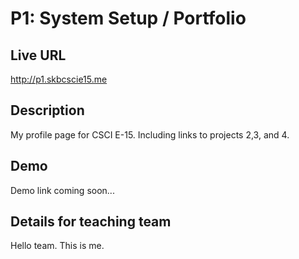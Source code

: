 # P1: System Setup / Portfolio

## Live URL
<http://p1.skbcscie15.me>

## Description
My profile page for CSCI E-15. Including links to projects 2,3, and 4.

## Demo
Demo link coming soon...

## Details for teaching team
Hello team. This is me.
